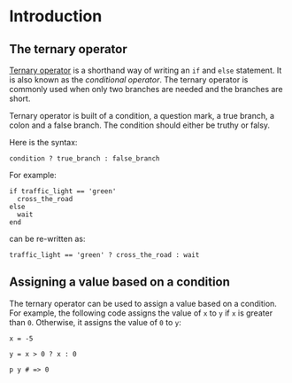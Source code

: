 # Introduction

## The ternary operator

[Ternary operator][ternary-operator] is a shorthand way of writing an `if` and `else` statement.
It is also known as the _conditional operator_.
The ternary operator is commonly used when only two branches are needed and the branches are short.

Ternary operator is built of a condition, a question mark, a true branch, a colon and a false branch.
The condition should either be truthy or falsy.

Here is the syntax:

```crystal
condition ? true_branch : false_branch
```

For example:

```crystal
if traffic_light == 'green'
  cross_the_road
else
  wait
end
```

can be re-written as:

```crystal
traffic_light == 'green' ? cross_the_road : wait
```

## Assigning a value based on a condition

The ternary operator can be used to assign a value based on a condition.
For example, the following code assigns the value of `x` to `y` if `x` is greater than `0`.
Otherwise, it assigns the value of `0` to `y`:

```crystal
x = -5

y = x > 0 ? x : 0

p y # => 0
```

[ternary-operator]: https://crystal-lang.org/reference/latest/syntax_and_semantics/ternary_if.html
